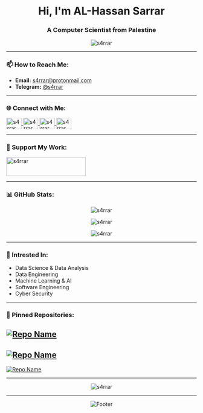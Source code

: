 <h1 align="center">Hi, I'm AL-Hassan Sarrar</h1>
<h3 align="center">A Computer Scientist from Palestine</h3>

<p align="center">
  <img src="https://komarev.com/ghpvc/?username=s4rrar&label=Profile%20views&color=0e75b6&style=flat" alt="s4rrar" />
</p>

---

### 📫 How to Reach Me:
- **Email:** s4rrar@protonmail.com
- **Telegram:** [@s4rrar](https://t.me/s4rrar)

---

### 🌐 Connect with Me:
<p align="left">
  <a href="https://twitter.com/s4rrar" target="blank">
    <img align="center" src="https://raw.githubusercontent.com/rahuldkjain/github-profile-readme-generator/master/src/images/icons/Social/twitter.svg" alt="s4rrar" height="30" width="40" />
  </a>
  <a href="https://linkedin.com/in/s4rrar" target="blank">
    <img align="center" src="https://raw.githubusercontent.com/rahuldkjain/github-profile-readme-generator/master/src/images/icons/Social/linked-in-alt.svg" alt="s4rrar" height="30" width="40" />
  </a>
  <a href="https://fb.com/s4rrar" target="blank">
    <img align="center" src="https://raw.githubusercontent.com/rahuldkjain/github-profile-readme-generator/master/src/images/icons/Social/facebook.svg" alt="s4rrar" height="30" width="40" />
  </a>
  <a href="https://instagram.com/s4rrar" target="blank">
    <img align="center" src="https://raw.githubusercontent.com/rahuldkjain/github-profile-readme-generator/master/src/images/icons/Social/instagram.svg" alt="s4rrar" height="30" width="40" />
  </a>
</p>

---

### 💖 Support My Work:
<p align="left">
  <a href="https://ko-fi.com/s4rrar">
    <img src="https://cdn.ko-fi.com/cdn/kofi3.png?v=3" height="50" width="210" alt="s4rrar" />
  </a>
</p>

---

### 📊 GitHub Stats:
<p align="center">
  <img align="center" src="https://github-readme-stats.vercel.app/api?username=s4rrar&show_icons=true&theme=dark&locale=en" alt="s4rrar" />
</p>

<p align="center">
  <img align="center" src="https://github-readme-streak-stats.herokuapp.com/?user=s4rrar&theme=dark" alt="s4rrar" />
</p>

<p align="center">
  <img align="center" src="https://github-readme-stats.vercel.app/api/top-langs?username=s4rrar&show_icons=true&theme=dark&locale=en&layout=compact" alt="s4rrar" />
</p>

---

### 🎯 Intrested In:
- Data Science & Data Analysis
- Data Engineering
- Machine Learning & AI
- Software Engineering
- Cyber Security

---

### 📌 Pinned Repositories:
[![Repo Name](https://github-readme-stats.vercel.app/api/pin/?username=s4rrar&repo=s4rrar-portfolio&theme=dark)](https://github.com/s4rrar/s4rrar-portfolio)
-
[![Repo Name](https://github-readme-stats.vercel.app/api/pin/?username=s4rrar&repo=darks1ders-file-encryption&theme=dark)](https://github.com/s4rrar/darks1ders-file-encryption)
-
[![Repo Name](https://github-readme-stats.vercel.app/api/pin/?username=s4rrar&repo=streamlit-israel-gaza-war&theme=dark)](https://github.com/s4rrar/streamlit-israel-gaza-war)

---

<p align="center">
  <img src="https://github-profile-trophy.vercel.app/?username=s4rrar&theme=onedark&no-frame=true&row=1&column=7" alt="s4rrar" />
</p>

---

<p align="center"> 
  <img src="https://capsule-render.vercel.app/api?type=waving&color=gradient&height=100&section=footer&animation=twinkling" alt="Footer" />
</p>
